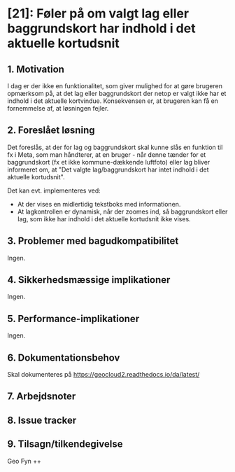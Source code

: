 # [21]: Føler på om valgt lag eller baggrundskort har indhold i det aktuelle kortudsnit

## 1. Motivation
I dag er der ikke en funktionalitet, som giver mulighed for at gøre brugeren opmærksom på, at det lag eller baggrundskort der netop er valgt ikke har et indhold i det aktuelle kortvindue.
Konsekvensen er, at brugeren kan få en fornemmelse af, at løsningen fejler.

## 2. Foreslået løsning
Det foreslås, at der for lag og baggrundskort skal kunne slås en funktion til fx i Meta, som man håndterer, at en bruger - når denne tænder for et baggrundskort (fx et ikke kommune-dækkende luftfoto) eller lag bliver informeret om, at "Det valgte lag/baggrundskort har intet indhold i det aktuelle kortudsnit". 

Det kan evt. implementeres ved:
- At der vises en midlertidig tekstboks med informationen.
- At lagkontrollen er dynamisk, når der zoomes ind, så baggrundskort eller lag, som ikke har indhold i det aktuelle kortudsnit ikke vises. 

## 3. Problemer med bagudkompatibilitet
Ingen.   

## 4. Sikkerhedsmæssige implikationer
Ingen.   

## 5. Performance-implikationer
Ingen.   

## 6. Dokumentationsbehov
Skal dokumenteres på https://geocloud2.readthedocs.io/da/latest/

## 7. Arbejdsnoter

## 8. Issue tracker  

## 9. Tilsagn/tilkendegivelse
Geo Fyn ++